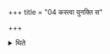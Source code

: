 +++
title = "04 कस्त्वा युनक्ति स"

+++

<details><summary>थिते</summary>

कस्त्वा युनक्ति स त्वा युनक्त्विति परिधीन्युनक्ति ४
</details>
